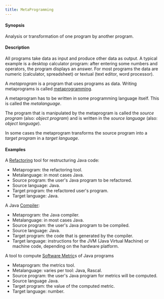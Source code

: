 ```yaml
---
title: MetaProgramming
---
```


#### Synopsis

Analysis or transformation of one program by another program.

#### Description

All programs take data as input and produce other data as output.
A typical example is a desktop calculator program:
after entering some numbers and operators, the program displays an answer.
For most programs the data are numeric (calculator, spreadsheet)
or textual (text editor, word processor).

A _metaprogram_ is a program that uses programs as data. Writing
metaprograms is called [metaprogramming](http://en.wikipedia.org/wiki/Metaprogramming).

A metaprogram has to be written in some programming language itself.
This is called the _metalanguage_.

The program that is manipulated by the metaprogram is called the _source program_ (also: _object program_)
and is written in the _source language_ (also: _object language_).

In some cases the metaprogram transforms the source program into a _target program_ in a _target language_. 

#### Examples

A [Refactoring](../../Rascalopedia/Refactoring/index.md) tool for restructuring Java code:

*  Metaprogram: the refactoring tool.
*  Metalanguage: in most cases Java.
*  Source program: the user's Java program to be refactored.
*  Source language: Java.
*  Target program: the refactored user's program.
*  Target language: Java.


A Java [Compiler](../../Rascalopedia/Compiler/index.md):

*  Metaprogram: the Java compiler.
*  Metalanguage: in most cases Java.
*  Source program: the user's Java program to be compiled.
*  Source language: Java.
*  Target program: the code that is generated by the compiler.
*  Target language: instructions for the JVM (Java Virtual Machine) or machine code, depending on the hardware platform.


A tool to compute [Software Metric](../../Rascalopedia/SoftwareMetric/index.md)s of Java programs

*  Metaprogram: the metrics tool.
*  Metalanguage: varies per tool: Java, Rascal.
*  Source program: the user's Java program for metrics will be computed.
*  Source language Java.
*  Target program: the value of the computed metric.
*  Target language: number.


